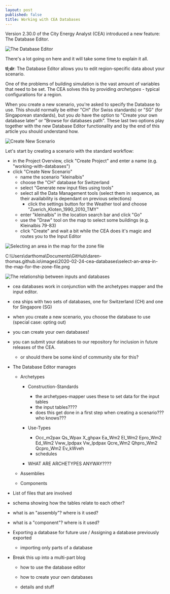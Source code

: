 ```yaml
---
layout: post
published: false
title: Working with CEA Databases
---
```


Version 2.30.0 of the City Energy Analyst (CEA) introduced a new feature: The Database Editor.

![The Database Editor]({{site.baseurl}}/images/2020-02-24-cea-databases/database-editor-screenshot.png)

There's a lot going on here and it will take some time to explain it all.

**tl;dr**: The Database Editor allows you to edit region-specific data about your scenario.

One of the problems of building simulation is the vast amount of variables that need to be set. The CEA solves this by providing _archetypes_ - typical configurations for a region.

When you create a new scenario, you're asked to specify the Database to use. This should normally be either "CH" (for Swiss standards) or "SG" (for Singaporean standards), but you _do_ have the option to "Create your own database later" or "Browse for databases path". These last two options play together with the new Database Editor functionality and by the end of this article you should understand how.

![Create New Scenario]({{site.baseurl}}/images/2020-02-24-cea-databases/inputs-databases.png)

Let's start by creating a scenario with the standard workflow:

- in the Project Overview, click "Create Project" and enter a name (e.g. "working-with-databases")
- click "Create New Scenario"
  - name the scenario "kleinalbis"
  - choose the "CH" database for Switzerland
  - select "Generate new input files using tools"
  - select all the Data Management tools (select them in sequence, as their availability is dependant on previous selections)
    - click the settings button for the Weather tool and choose "Zuerich_Kloten_1990_2010_TMY"
  - enter "kleinalbis" in the location search bar and click "Go"
  - use the "Draw" tool on the map to select some buildings (e.g. Kleinalbis 79-83)
  - click "Create" and wait a bit while the CEA does it's magic and routes you to the Input Editor
  
![Selecting an area in the map for the zone file]({{site.baseurl}}/images/2020-02-24-cea-databases/select-an-area-in-the-map-for-the-zone-file.png)

C:\Users\darthoma\Documents\GitHub\daren-thomas.github.io\images\2020-02-24-cea-databases\select-an-area-in-the-map-for-the-zone-file.png

![The relationship between inputs and databases]({{site.baseurl}}/images/2020-02-24-cea-databases/inputs-databases.png)

- cea databases work in conjunction with the archetypes mapper and the input editor.

- cea ships with two sets of databases, one for Switzerland (CH) and one for Singapore (SG)

- when you create a new scenario, you choose the database to use (special case: opting out)

- you can create your own databases!

- you can submit your databses to our repository for inclusion in future releases of the CEA.
  
  - or should there be some kind of community site for this?

- The Database Editor manages
  
  - Archetypes
    
    - Construction-Standards
      
      - the archetypes-mapper uses these to set data for the input tables
      - the input tables????
      - does this get done in a first step when creating a scenario??? who knows???
    
    - Use-Types
      
      - Occ_m2pax    Qs_Wpax    X_ghpax    Ea_Wm2    El_Wm2    Epro_Wm2    Ed_Wm2    Vww_lpdpax    Vw_lpdpax    Qcre_Wm2    Qhpro_Wm2    Qcpro_Wm2    Ev_kWveh
      - schedules
    
    - WHAT ARE ARCHETYPES ANYWAY????
  
  - Assemblies
  
  - Components

- List of files that are involved

- schema showing how the tables relate to each other?

- what is an "assembly"? where is it used?

- what is a "component"? where is it used?

- Exporting a database for future use / Assigning a database previously exported
  
  - importing only parts of a database

- Break this up into a multi-part blog
  
  - how to use the database editor
  
  - how to create your own databases
  
  - details and stuff
